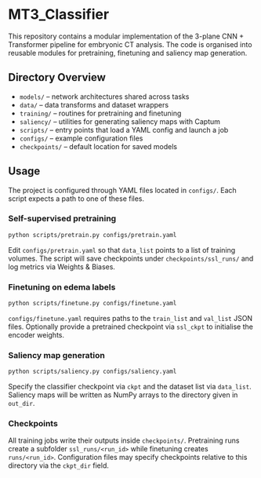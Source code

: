# MT3_Classifier

This repository contains a modular implementation of the 3-plane CNN + Transformer
pipeline for embryonic CT analysis. The code is organised into reusable modules
for pretraining, finetuning and saliency map generation.

## Directory Overview

- `models/` – network architectures shared across tasks
- `data/` – data transforms and dataset wrappers
- `training/` – routines for pretraining and finetuning
- `saliency/` – utilities for generating saliency maps with Captum
- `scripts/` – entry points that load a YAML config and launch a job
- `configs/` – example configuration files
- `checkpoints/` – default location for saved models

## Usage

The project is configured through YAML files located in `configs/`. Each script
expects a path to one of these files.

### Self-supervised pretraining

```bash
python scripts/pretrain.py configs/pretrain.yaml
```

Edit `configs/pretrain.yaml` so that `data_list` points to a list of training
volumes. The script will save checkpoints under `checkpoints/ssl_runs/` and log metrics via
Weights & Biases.

### Finetuning on edema labels

```bash
python scripts/finetune.py configs/finetune.yaml
```

`configs/finetune.yaml` requires paths to the `train_list` and `val_list` JSON
files. Optionally provide a pretrained checkpoint via `ssl_ckpt` to initialise
the encoder weights.

### Saliency map generation

```bash
python scripts/saliency.py configs/saliency.yaml
```

Specify the classifier checkpoint via `ckpt` and the dataset list via
`data_list`. Saliency maps will be written as NumPy arrays to the directory
given in `out_dir`.

### Checkpoints

All training jobs write their outputs inside `checkpoints/`. Pretraining runs
create a subfolder `ssl_runs/<run_id>` while finetuning creates
`runs/<run_id>`. Configuration files may specify checkpoints relative to this
directory via the `ckpt_dir` field.
